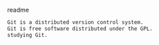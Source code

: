 readme

```txt
Git is a distributed version control system.
Git is free software distributed under the GPL.
studying Git.
```

